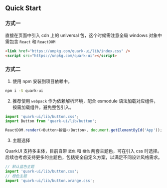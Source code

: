 ## Quick Start

### 方式一

直接在页面中引入 cdn 上的 universal 包，这个时候需注意全局 windows 对象中需包含 `React` 和 `ReactDOM`

```html
<link href="https://unpkg.com/quark-ui/lib/index.css" />    
<script src="https://unpkg.com/quark-ui"></script>
``` 


### 方式二

1. 使用 npm 安装到项目依赖中。

```sh
npm i -S quark-ui
```

2. 推荐使用 `webpack` 作为依赖解析环境，配合 esmodule 语法加载对应组件，按需加载组件，避免整包引入。

```js
import 'quark-ui/lib/button.css';
import Button from 'quark-ui/lib/button';

ReactDOM.render(<Button>按钮</Button>, document.getElementById('App'));
``` 

3. 主题选择

QuarkUI 支持多主体，目前自带 `蓝色` 和 `橙色` 两套主题色，可在引入 css 时选择。
后续也考虑支持更多的主题色，包括完全自定义方案，以满足不同设计风格需求。

```js
// 默认蓝色主题
import 'quark-ui/lib/button.css';
// 橙色主题
import 'quark-ui/lib/button.orange.css';
```